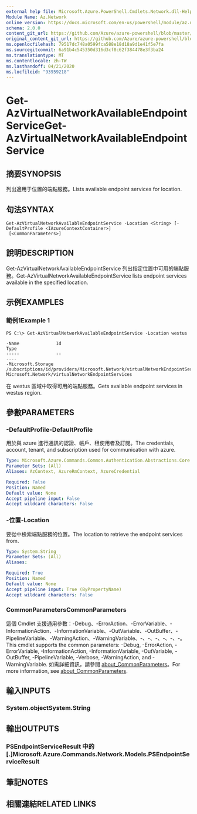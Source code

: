 ```yaml
---
external help file: Microsoft.Azure.PowerShell.Cmdlets.Network.dll-Help.xml
Module Name: Az.Network
online version: https://docs.microsoft.com/en-us/powershell/module/az.network/get-azvirtualnetworkavailableendpointservice
schema: 2.0.0
content_git_url: https://github.com/Azure/azure-powershell/blob/master/src/Network/Network/help/Get-AzVirtualNetworkAvailableEndpointService.md
original_content_git_url: https://github.com/Azure/azure-powershell/blob/master/src/Network/Network/help/Get-AzVirtualNetworkAvailableEndpointService.md
ms.openlocfilehash: 79517dc748a0599fca588e18d18a9d1e41f5e7fa
ms.sourcegitcommit: 6a91b4c545350d316d3cf8c62f384478e3f3ba24
ms.translationtype: MT
ms.contentlocale: zh-TW
ms.lasthandoff: 04/21/2020
ms.locfileid: "93959218"
---
```

# <span data-ttu-id="11a4d-101">Get-AzVirtualNetworkAvailableEndpointService</span><span class="sxs-lookup"><span data-stu-id="11a4d-101">Get-AzVirtualNetworkAvailableEndpointService</span></span>

## <span data-ttu-id="11a4d-102">摘要</span><span class="sxs-lookup"><span data-stu-id="11a4d-102">SYNOPSIS</span></span>
<span data-ttu-id="11a4d-103">列出適用于位置的端點服務。</span><span class="sxs-lookup"><span data-stu-id="11a4d-103">Lists available endpoint services for location.</span></span>

## <span data-ttu-id="11a4d-104">句法</span><span class="sxs-lookup"><span data-stu-id="11a4d-104">SYNTAX</span></span>

```
Get-AzVirtualNetworkAvailableEndpointService -Location <String> [-DefaultProfile <IAzureContextContainer>]
 [<CommonParameters>]
```

## <span data-ttu-id="11a4d-105">說明</span><span class="sxs-lookup"><span data-stu-id="11a4d-105">DESCRIPTION</span></span>
<span data-ttu-id="11a4d-106">Get-AzVirtualNetworkAvailableEndpointService 列出指定位置中可用的端點服務。</span><span class="sxs-lookup"><span data-stu-id="11a4d-106">Get-AzVirtualNetworkAvailableEndpointService lists endpoint services available in the specified location.</span></span>

## <span data-ttu-id="11a4d-107">示例</span><span class="sxs-lookup"><span data-stu-id="11a4d-107">EXAMPLES</span></span>

### <span data-ttu-id="11a4d-108">範例1</span><span class="sxs-lookup"><span data-stu-id="11a4d-108">Example 1</span></span>
```
PS C:\> Get-AzVirtualNetworkAvailableEndpointService -Location westus

-Name              Id                                                                                             Type
-----              --                                                                                             ----
-Microsoft.Storage /subscriptions/id/providers/Microsoft.Network/virtualNetworkEndpointServices/Microsoft.Storage Microsoft.Network/virtualNetworkEndpointServices
```

<span data-ttu-id="11a4d-109">在 westus 區域中取得可用的端點服務。</span><span class="sxs-lookup"><span data-stu-id="11a4d-109">Gets available endpoint services in westus region.</span></span>

## <span data-ttu-id="11a4d-110">參數</span><span class="sxs-lookup"><span data-stu-id="11a4d-110">PARAMETERS</span></span>

### <span data-ttu-id="11a4d-111">-DefaultProfile</span><span class="sxs-lookup"><span data-stu-id="11a4d-111">-DefaultProfile</span></span>
<span data-ttu-id="11a4d-112">用於與 azure 進行通訊的認證、帳戶、租使用者及訂閱。</span><span class="sxs-lookup"><span data-stu-id="11a4d-112">The credentials, account, tenant, and subscription used for communication with azure.</span></span>

```yaml
Type: Microsoft.Azure.Commands.Common.Authentication.Abstractions.Core.IAzureContextContainer
Parameter Sets: (All)
Aliases: AzContext, AzureRmContext, AzureCredential

Required: False
Position: Named
Default value: None
Accept pipeline input: False
Accept wildcard characters: False
```

### <span data-ttu-id="11a4d-113">-位置</span><span class="sxs-lookup"><span data-stu-id="11a4d-113">-Location</span></span>
<span data-ttu-id="11a4d-114">要從中檢索端點服務的位置。</span><span class="sxs-lookup"><span data-stu-id="11a4d-114">The location to retrieve the endpoint services from.</span></span>

```yaml
Type: System.String
Parameter Sets: (All)
Aliases:

Required: True
Position: Named
Default value: None
Accept pipeline input: True (ByPropertyName)
Accept wildcard characters: False
```

### <span data-ttu-id="11a4d-115">CommonParameters</span><span class="sxs-lookup"><span data-stu-id="11a4d-115">CommonParameters</span></span>
<span data-ttu-id="11a4d-116">這個 Cmdlet 支援通用參數：-Debug、-ErrorAction、-ErrorVariable、-InformationAction、-InformationVariable、-OutVariable、-OutBuffer、-PipelineVariable、-WarningAction、-WarningVariable、-、-、-、-、-、-。</span><span class="sxs-lookup"><span data-stu-id="11a4d-116">This cmdlet supports the common parameters: -Debug, -ErrorAction, -ErrorVariable, -InformationAction, -InformationVariable, -OutVariable, -OutBuffer, -PipelineVariable, -Verbose, -WarningAction, and -WarningVariable.</span></span> <span data-ttu-id="11a4d-117">如需詳細資訊，請參閱 [about_CommonParameters](http://go.microsoft.com/fwlink/?LinkID=113216)。</span><span class="sxs-lookup"><span data-stu-id="11a4d-117">For more information, see [about_CommonParameters](http://go.microsoft.com/fwlink/?LinkID=113216).</span></span>

## <span data-ttu-id="11a4d-118">輸入</span><span class="sxs-lookup"><span data-stu-id="11a4d-118">INPUTS</span></span>

### <span data-ttu-id="11a4d-119">System.object</span><span class="sxs-lookup"><span data-stu-id="11a4d-119">System.String</span></span>

## <span data-ttu-id="11a4d-120">輸出</span><span class="sxs-lookup"><span data-stu-id="11a4d-120">OUTPUTS</span></span>

### <span data-ttu-id="11a4d-121">PSEndpointServiceResult 中的 [.]</span><span class="sxs-lookup"><span data-stu-id="11a4d-121">Microsoft.Azure.Commands.Network.Models.PSEndpointServiceResult</span></span>

## <span data-ttu-id="11a4d-122">筆記</span><span class="sxs-lookup"><span data-stu-id="11a4d-122">NOTES</span></span>

## <span data-ttu-id="11a4d-123">相關連結</span><span class="sxs-lookup"><span data-stu-id="11a4d-123">RELATED LINKS</span></span>
